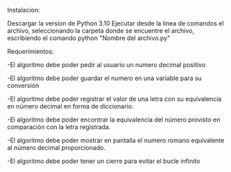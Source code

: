 Instalacion: 

Descargar la version de Python 3.10 
Ejecutar desde la linea de comandos el archivo, seleccionando la carpeta donde se encuentre el archivo, escribiendo el comando python "Nombre del archivo.py"

Requerimientos:

-El algoritmo debe poder pedir al usuario un numero decimal positivo

-El algoritmo debe poder guardar el numero en una variable para su conversión

-El algoritmo debe poder registrar el valor de una letra con su equivalencia en número decimal en forma de diccionario.

-El algoritmo debe poder encontrar la equivalencia del número provisto en comparación con la letra registrada.

-El algoritmo debe poder mostrar en pantalla el numero romano equivalente al número decimal proporcionado.

-El algoritmo debe poder tener un cierre para evitar el bucle infinito
